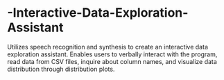 # -Interactive-Data-Exploration-Assistant
 Utilizes speech recognition and synthesis to create an interactive data exploration assistant. Enables users to verbally interact with the program, read data from CSV files, inquire about column names, and visualize data distribution through distribution plots.
